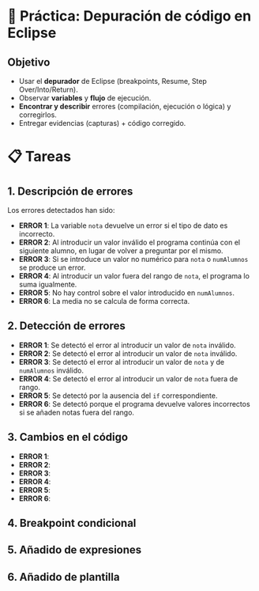 
# 🐞 Práctica: Depuración de código en Eclipse

## Objetivo

* Usar el **depurador** de Eclipse (breakpoints, Resume, Step Over/Into/Return).
* Observar **variables** y **flujo** de ejecución.
* **Encontrar y describir** errores (compilación, ejecución o lógica) y corregirlos.
* Entregar evidencias (capturas) + código corregido.

# 📋 Tareas

## 1. Descripción de errores

Los errores detectados han sido:
- **ERROR 1**: La variable `nota` devuelve un error si el tipo de dato es incorrecto.
- **ERROR 2**: Al introducir un valor inválido el programa continúa con el siguiente alumno, en lugar de volver a preguntar por el mismo.
- **ERROR 3**: Si se introduce un valor no numérico para `nota` o `numAlumnos` se produce un error.
- **ERROR 4**: Al introducir un valor fuera del rango de `nota`, el programa lo suma igualmente.
- **ERROR 5**: No hay control sobre el valor introducido en `numAlumnos`.
- **ERROR 6**: La media no se calcula de forma correcta.

## 2. Detección de errores
- **ERROR 1**: Se detectó el error al introducir un valor  de `nota` inválido.
- **ERROR 2**:  Se detectó el error al introducir un valor  de `nota` inválido.
- **ERROR 3**: Se detectó el error al introducir un valor  de `nota` y de `numAlumnos` inválido.
- **ERROR 4**: Se detectó el error al introducir un valor  de `nota` fuera de rango.
- **ERROR 5**: Se detectó por la ausencia del `if` correspondiente.
- **ERROR 6**: Se detectó porque el programa devuelve valores incorrectos si se añaden notas fuera del rango.
  
## 3. Cambios en el código
- **ERROR 1**:
- **ERROR 2**:
- **ERROR 3**:
- **ERROR 4**: 
- **ERROR 5**:
- **ERROR 6**:

## 4. Breakpoint condicional

## 5. Añadido de expresiones

## 6. Añadido de plantilla
